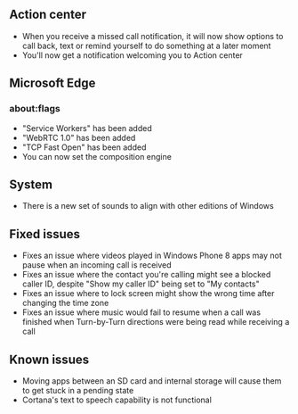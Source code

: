 ## Action center
- When you receive a missed call notification, it will now show options to call back, text or remind yourself to do something at a later moment
- You'll now get a notification welcoming you to Action center

## Microsoft Edge
### about:flags
- "Service Workers" has been added
- "WebRTC 1.0" has been added
- "TCP Fast Open" has been added
- You can now set the composition engine

## System
- There is a new set of sounds to align with other editions of Windows

## Fixed issues
- Fixes an issue where videos played in Windows Phone 8 apps may not pause when an incoming call is received
- Fixes an issue where the contact you're calling might see a blocked caller ID, despite "Show my caller ID" being set to "My contacts"
- Fixes an issue where to lock screen might show the wrong time after changing the time zone
- Fixes an issue where music would fail to resume when a call was finished when Turn-by-Turn directions were being read while receiving a call

## Known issues
- Moving apps between an SD card and internal storage will cause them to get stuck in a pending state
- Cortana's text to speech capability is not functional